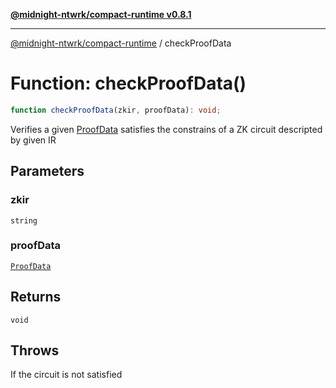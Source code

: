 [**@midnight-ntwrk/compact-runtime v0.8.1**](../README.md)

***

[@midnight-ntwrk/compact-runtime](../globals.md) / checkProofData

# Function: checkProofData()

```ts
function checkProofData(zkir, proofData): void;
```

Verifies a given [ProofData](../interfaces/ProofData.md) satisfies the constrains of a ZK circuit
descripted by given IR

## Parameters

### zkir

`string`

### proofData

[`ProofData`](../interfaces/ProofData.md)

## Returns

`void`

## Throws

If the circuit is not satisfied
